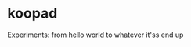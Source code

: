 # koopad

Experiments: from hello world to whatever it'ss end up

<!-- [![Build Status](https://travis-ci.org/zoido/--XXX--.svg?branch=master)](https://travis-ci.org/zoido/--XXX--) [![Coverage Status](https://coveralls.io/repos/github/zoido/--XXX--/badge.svg?branch=master)](https://coveralls.io/github/zoido/--XXX--?branch=master) -->
